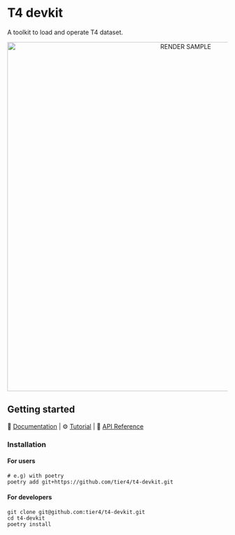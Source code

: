 # T4 devkit

A toolkit to load and operate T4 dataset.

<div align="center">
    <img src="docs/assets/render_scene.gif" width="800" alt="RENDER SAMPLE"/>
</div>

## Getting started

📘 [Documentation](https://tier4.github.io/t4-devkit/) |
⚙️ [Tutorial](https://tier4.github.io/t4-devkit/tutorials/initialize/) |
🧰 [API Reference](https://tier4.github.io/t4-devkit/apis/tier4/)

### Installation

#### For users

```shell
# e.g) with poetry
poetry add git+https://github.com/tier4/t4-devkit.git
```

#### For developers

```shell
git clone git@github.com:tier4/t4-devkit.git
cd t4-devkit
poetry install
```
